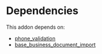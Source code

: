 # Dependencies

This addon depends on:

- [phone_validation](https://github.com/bringout/oca-ocb-core/tree/5ee733c06c9a8113e4e3fc04ef7a99c41bc0b970/odoo-bringout-oca-ocb-phone_validation)
- [base_business_document_import](https://github.com/bringout/oca-edi)
